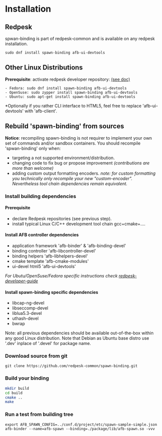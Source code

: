 # Installation

## Redpesk
spwan-binding is part of redpesk-common and is available on any redpesk installation.

```
sudo dnf install spawn-binding afb-ui-devtools
```

## Other Linux Distributions

**Prerequisite**: activate redpesk developer repository: [(see doc)](../../developer-guides/host-configuration/docs/1-Setup-your-build-host.html)

```
- Fedora: sudo dnf install spawn-binding afb-ui-devtools
- OpenSuse: sudo zypper install spawn-binding afb-ui-devtools
- Ubuntu: sudo apt-get install spawn-binding afb-ui-devtools
```

*Optionally if you rather CLI interface to HTML5, feel free to replace 'afb-ui-devtools' with 'afb-client'.

## Rebuild 'spawn-binding' from sources

**Notice**: recompiling spawn-binding is not requirer to implement your own set of commands and/or sandbox containers. You should recompile 'spwan-binding' only when:
* targeting a not supported environment/distribution.
* changing code to fix bug or propose improvement *(contributions are more than welcome)*
* adding custom output formatting encoders. *note: for custom formatting you technically only recompile your new "custom-encoder". Nevertheless tool chain dependencies remain equivalent.*


### Install building dependencies

#### Prerequisite
* declare Redpesk repositories (see previous step).
* install typical Linux C/C++ development tool chain gcc+cmake+....

#### Install AFB controller dependencies

  * application framework 'afb-binder' & 'afb-binding-devel'
  * binding controller 'afb-libcontroller-devel'
  * binding helpers 'afb-libhelpers-devel'
  * cmake template 'afb-cmake-modules'
  * ui-devel html5 'afb-ui-devtools'

  *For Ubutu/OpenSuse/Fedora specific instructions check [redpesk-developer-guide](https://docs.redpesk.bzh/docs/en/master/developer-guides/host-configuration/docs/1-Setup-your-build-host.html#install-the-application-framework-1)*

#### Install spawn-binding specific dependencies
  * libcap-ng-devel
  * libseccomp-devel
  * liblua5.3-devel
  * uthash-devel
  * bwrap

 Note: all previous dependencies should be available out-of-the-box within any good Linux distribution. Note that Debian as Ubuntu base distro use '.dev' inplace of '.devel' for package name.

### Download source from git
```
git clone https://github.com/redpesk-common/spawn-binding.git
```

### Build your binding

```bash
mkdir build
cd build
cmake ..
make
```

### Run a test from building tree
```
export AFB_SPAWN_CONFIG=../conf.d/project/etc/spawn-sample-simple.json
afb-binder --name=afb-spawn --binding=./package/lib/afb-spawn.so -vvv 
```